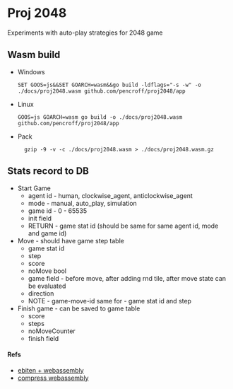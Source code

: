 # Proj 2048

Experiments with auto-play strategies for 2048 game

## Wasm build

* Windows
  
      SET GOOS=js&&SET GOARCH=wasm&&go build -ldflags="-s -w" -o ./docs/proj2048.wasm github.com/pencroff/proj2048/app

* Linux

      GOOS=js GOARCH=wasm go build -o ./docs/proj2048.wasm github.com/pencroff/proj2048/app
* Pack

        gzip -9 -v -c ./docs/proj2048.wasm > ./docs/proj2048.wasm.gz

## Stats record to DB

* Start Game
  * agent id - human, clockwise_agent, anticlockwise_agent
  * mode - manual, auto_play, simulation
  * game id - 0 - 65535
  * init field
  * RETURN - game stat id (should be same for same agent id, mode and game id)
* Move - should have game step table
  * game stat id
  * step
  * score
  * noMove bool
  * game field - before move, after adding rnd tile, after move state can be evaluated
  * direction
  * NOTE - game-move-id same for - game stat id and step
* Finish game - can be saved to game table
  * score
  * steps
  * noMoveCounter
  * finish field

#### Refs

* [ebiten + webassembly](https://ebiten.org/documents/webassembly.html)
* [compress webassembly](https://levelup.gitconnected.com/best-practices-for-webassembly-using-golang-1-15-8dfa439827b8)


